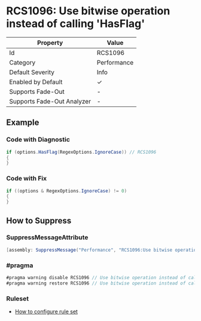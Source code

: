 # RCS1096: Use bitwise operation instead of calling 'HasFlag'

| Property                    | Value       |
| --------------------------- | ----------- |
| Id                          | RCS1096     |
| Category                    | Performance |
| Default Severity            | Info        |
| Enabled by Default          | &#x2713;    |
| Supports Fade\-Out          | \-          |
| Supports Fade\-Out Analyzer | \-          |

## Example

### Code with Diagnostic

```csharp
if (options.HasFlag(RegexOptions.IgnoreCase)) // RCS1096
{
}
```

### Code with Fix

```csharp
if ((options & RegexOptions.IgnoreCase) != 0)
{
}
```

## How to Suppress

### SuppressMessageAttribute

```csharp
[assembly: SuppressMessage("Performance", "RCS1096:Use bitwise operation instead of calling 'HasFlag'.", Justification = "<Pending>")]
```

### \#pragma

```csharp
#pragma warning disable RCS1096 // Use bitwise operation instead of calling 'HasFlag'.
#pragma warning restore RCS1096 // Use bitwise operation instead of calling 'HasFlag'.
```

### Ruleset

* [How to configure rule set](../HowToConfigureAnalyzers.md)

